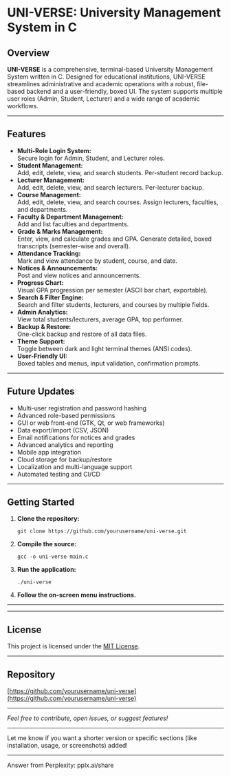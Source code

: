 # UNI-VERSE: University Management System in C

## Overview

**UNI-VERSE** is a comprehensive, terminal-based University Management System written in C. Designed for educational institutions, UNI-VERSE streamlines administrative and academic operations with a robust, file-based backend and a user-friendly, boxed UI. The system supports multiple user roles (Admin, Student, Lecturer) and a wide range of academic workflows.

---

## Features

- **Multi-Role Login System:**  
  Secure login for Admin, Student, and Lecturer roles.
- **Student Management:**  
  Add, edit, delete, view, and search students. Per-student record backup.
- **Lecturer Management:**  
  Add, edit, delete, view, and search lecturers. Per-lecturer backup.
- **Course Management:**  
  Add, edit, delete, view, and search courses. Assign lecturers, faculties, and departments.
- **Faculty & Department Management:**  
  Add and list faculties and departments.
- **Grade & Marks Management:**  
  Enter, view, and calculate grades and GPA. Generate detailed, boxed transcripts (semester-wise and overall).
- **Attendance Tracking:**  
  Mark and view attendance by student, course, and date.
- **Notices & Announcements:**  
  Post and view notices and announcements.
- **Progress Chart:**  
  Visual GPA progression per semester (ASCII bar chart, exportable).
- **Search & Filter Engine:**  
  Search and filter students, lecturers, and courses by multiple fields.
- **Admin Analytics:**  
  View total students/lecturers, average GPA, top performer.
- **Backup & Restore:**  
  One-click backup and restore of all data files.
- **Theme Support:**  
  Toggle between dark and light terminal themes (ANSI codes).
- **User-Friendly UI:**  
  Boxed tables and menus, input validation, confirmation prompts.

---

## Future Updates

- Multi-user registration and password hashing
- Advanced role-based permissions
- GUI or web front-end (GTK, Qt, or web frameworks)
- Data export/import (CSV, JSON)
- Email notifications for notices and grades
- Advanced analytics and reporting
- Mobile app integration
- Cloud storage for backup/restore
- Localization and multi-language support
- Automated testing and CI/CD

---

## Getting Started

1. **Clone the repository:**
   ```
   git clone https://github.com/yourusername/uni-verse.git
   ```
2. **Compile the source:**
   ```
   gcc -o uni-verse main.c
   ```
3. **Run the application:**
   ```
   ./uni-verse
   ```
4. **Follow the on-screen menu instructions.**

---



---

## License

This project is licensed under the [MIT License](LICENSE).

---

## Repository

[https://github.com/yourusername/uni-verse](https://github.com/yourusername/uni-verse)

---

*Feel free to contribute, open issues, or suggest features!*

---

Let me know if you want a shorter version or specific sections (like installation, usage, or screenshots) added!

---
Answer from Perplexity: pplx.ai/share
